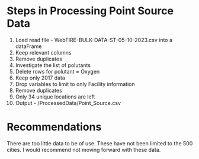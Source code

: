 # Steps in Processing Point Source Data

1. Load 
    read file -  WebFIRE-BULK-DATA-ST-05-10-2023.csv into a dataFrame
2. Keep relevant columns
3. Remove duplicates
4. Investigate the list of polutants
5. Delete rows for polutant = Oxygen
6. Keep only 2017 data
7. Drop variables to limit to only Facility information
8. Remove duplicates
9. Only 34 unique locations are left
10. Output    - /ProcessedData/Point_Source.csv

# Recommendations
There are too little data to be of use. These have not been limited to the 500 cities.  I would recommend not moving forward with these data.

